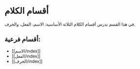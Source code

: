 # أقسام الكلام

في هذا القسم ندرس أقسام الكلام الثلاثة الأساسية: الاسم، الفعل، والحرف.

## أقسام فرعية:

- [[الاسم/index]]
- [[الفعل/index]]
- [[الحرف/index]]
